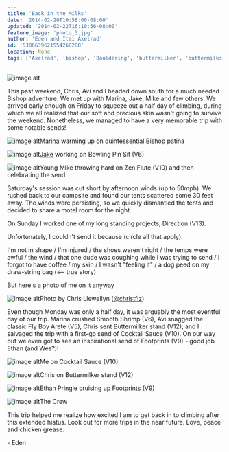 ```yaml
---
title: 'Back in the Milks'
date: '2014-02-20T10:58:00-08:00'
updated: '2014-02-22T16:10:56-08:00'
feature_image: 'photo_3.jpg'
author: 'Eden and Itai Axelrad'
id: '5386639621554268288'
location: None
tags: ['Axelrad', 'bishop', 'Bouldering', 'buttermilker', 'buttermilks', 'California', 'Chris Llewellyn', 'Eden', 'ethan pringle', 'Five Ten', 'footprints', 'Itai']
---
```


![image alt](/images/photo_3.jpg)

This past weekend, Chris, Avi and I headed down south for a much needed Bishop adventure. We met up with Marina, Jake, Mike and few others. We arrived early enough on Friday to squeeze out a half day of climbing, during which we all realized that our soft and precious skin wasn't going to survive the weekend. Nonetheless, we managed to have a very memorable trip with some notable sends!

![image alt](/images/photo_5.jpg)[Marina](/images/marinasumie) warming up on quintessential Bishop patina

![image alt](/images/bpin.jpg)[Jake](/images/yukanjahnsen) working on Bowling Pin Sit (V6)

![image alt](/images/zflute.jpg)Young Mike throwing hard on Zen Flute (V10) and then celebrating the send

Saturday's session was cut short by afternoon winds (up to 50mph). We rushed back to our campsite and found our tents scattered some 30 feet away. The winds were persisting, so we quickly dismantled the tents and decided to share a motel room for the night.

On Sunday I worked one of my long standing projects, Direction (V13).

Unfortunately, I couldn't send it because (circle all that apply):

I'm not in shape / I'm injured / the shoes weren't right / the temps were awful / the wind / that one dude was coughing while I was trying to send / I forgot to have coffee / my skin / I wasn't "feeling it" / a dog peed on my draw-string bag (<\-- true story)

But here's a photo of me on it anyway

![image alt](/images/1958259_10202434359556727_82135171_n.jpg)Photo by Chris Llewellyn ([@christfiz](/images/christifiz))

Even though Monday was only a half day, it was arguably the most eventful day of our trip. Marina crushed Smooth Shrimp (V6), Avi snagged the classic Fly Boy Arete (V5), Chris sent Buttermilker stand (V12), and I salvaged the trip with a first-go send of Cocktail Sauce (V10). On our way out we even got to see an inspirational send of Footprints (V9) - good job Ethan (and Wes?)!

![image alt](/images/photo_4.jpg)Me on Cocktail Sauce (V10)

![image alt](/images/milk.jpg)Chris on Buttermilker stand (V12)

![image alt](/images/photo_6.jpg)Ethan Pringle cruising up Footprints (V9)

![image alt](/images/IMG_8643.jpg)The Crew

This trip helped me realize how excited I am to get back in to climbing after this extended hiatus. Look out for more trips in the near future. Love, peace and chicken grease.

\- Eden
